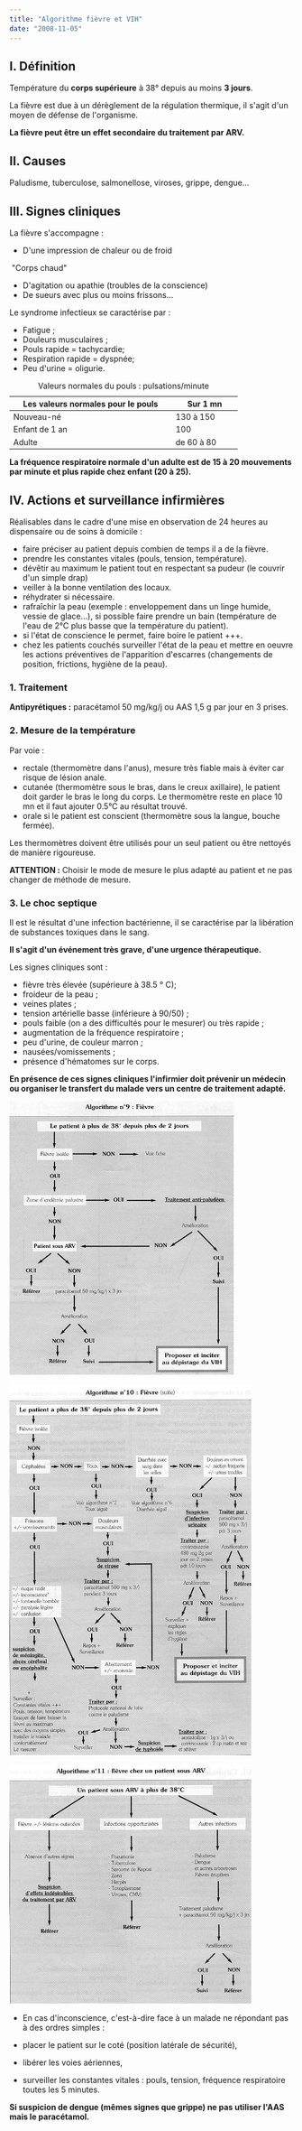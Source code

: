 ```yaml
---
title: "Algorithme fièvre et VIH"
date: "2008-11-05"
---
```


## I. Définition

Température du **corps supérieure** à 38° depuis au moins **3 jours**.

La fièvre est due à un dérèglement de la régulation thermique, il s'agit d'un moyen de défense de l'organisme.

**La fièvre peut être un effet secondaire du traitement par ARV.**

## II. Causes

Paludisme, tuberculose, salmonellose, viroses, grippe, dengue...

## III. Signes cliniques

La fièvre s'accompagne :

- D'une impression de chaleur ou de froid

 "Corps chaud"

- D'agitation ou apathie (troubles de la conscience)
- De sueurs avec plus ou moins frissons...

Le syndrome infectieux se caractérise par :

- Fatigue ;
- Douleurs musculaires ;
- Pouls rapide = tachycardie;
- Respiration rapide = dyspnée;
- Peu d'urine = oligurie.

<table>
<caption>Valeurs normales du pouls : pulsations/minute</caption>

<thead>

<tr>

<th scope="col" style="width: 274px;" valign="top">Les valeurs normales pour le pouls</th>

<th scope="col" style="width: 103px;" valign="top">Sur 1 mn</th>

</tr>

</thead>

<tbody>

<tr>

<td style="width: 274px;" valign="top">Nouveau-né</td>

<td style="width: 103px;" valign="top">130 à 150</td>

</tr>

<tr>

<td style="width: 274px;" valign="top">Enfant de 1 an</td>

<td style="width: 103px;" valign="top">100</td>

</tr>

<tr>

<td style="width: 274px;" valign="top">Adulte</td>

<td style="width: 103px;" valign="top">de 60 à 80</td>

</tr>

</tbody>

</table>

**La fréquence respiratoire normale d'un adulte est de 15 à 20 mouvements par minute et plus rapide chez enfant (20 à 25).**

## IV. Actions et surveillance infirmières

Réalisables dans le cadre d'une mise en observation de 24 heures au dispensaire ou de soins à domicile :

- faire préciser au patient depuis combien de temps il a de la fièvre.
- prendre les constantes vitales (pouls, tension, température).
- dévêtir au maximum le patient tout en respectant sa pudeur (le couvrir d'un simple drap)
- veiller à la bonne ventilation des locaux.
- réhydrater si nécessaire.
- rafraîchir la peau (exemple : enveloppement dans un linge humide, vessie de glace...), si possible faire prendre un bain (température de l'eau de 2°C plus basse que la température du patient).
- si l'état de conscience le permet, faire boire le patient +++.
- chez les patients couchés surveiller l'état de la peau et mettre en oeuvre les actions préventives de l'apparition d'escarres (changements de position, frictions, hygiène de la peau).

### 1. Traitement

**Antipyrétiques :** paracétamol 50 mg/kg/j ou AAS 1,5 g par jour en 3 prises.

### 2. Mesure de la température

Par voie :

- rectale (thermomètre dans l'anus), mesure très fiable mais à éviter car risque de lésion anale.
- cutanée (thermomètre sous le bras, dans le creux axillaire), le patient doit garder le bras le long du corps. Le thermomètre reste en place 10 mn et il faut ajouter 0.5°C au résultat trouvé.
- orale si le patient est conscient (thermomètre sous la langue, bouche fermée).

Les thermomètres doivent être utilisés pour un seul patient ou être nettoyés de manière rigoureuse.

**ATTENTION :** Choisir le mode de mesure le plus adapté au patient et ne pas changer de méthode de mesure.

### 3. Le choc septique

Il est le résultat d'une infection bactérienne, il se caractérise par la libération de substances toxiques dans le sang.

**Il s'agit d'un événement très grave, d'une urgence thérapeutique.**

Les signes cliniques sont :

- fièvre très élevée (supérieure à 38.5 ° C);
- froideur de la peau ;
- veines plates ;
- tension artérielle basse (inférieure à 90/50) ;
- pouls faible (on a des difficultés pour le mesurer) ou très rapide ;
- augmentation de la fréquence respiratoire ;
- peu d'urine, de couleur marron ;
- nausées/vomissements ;
- présence d'hématomes sur le corps.

**En présence de ces signes cliniques l'infirmier doit prévenir un médecin ou organiser le transfert du malade vers un centre de traitement adapté.**

![](i993-1.jpg)

![](i993-2.jpg)

![](i993-3.jpg)

- En cas d'inconscience, c'est-à-dire face à un malade ne répondant pas à des ordres simples :

- placer le patient sur le coté (position latérale de sécurité),

- libérer les voies aériennes,

- surveiller les constantes vitales : pouls, tension, fréquence respiratoire toutes les 5 minutes.

**Si suspicion de dengue (mêmes signes que grippe) ne pas utiliser l'AAS mais le paracétamol.**
